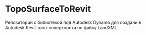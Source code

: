 # TopoSurfaceToRevit
Репозиторий с бибиотекой под Autodesk Dynamo для создани в Autodesk Revit топо-поверхности по файлу LandXML
